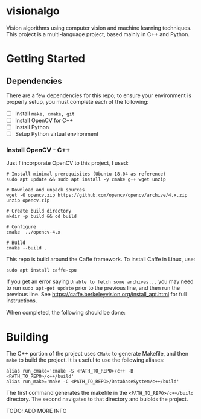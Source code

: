 # visionalgo
Vision algorithms using computer vision and machine learning techniques. This project is a multi-language project, based mainly in C++ and Python.
  
# Getting Started
## Dependencies
There are a few dependencies for this repo; to ensure your environment is properly setup, you must complete each of the following:
*  [ ] Install `make, cmake, git`
*  [ ] Install OpenCV for C++
*  [ ] Install Python
*  [ ] Setup Python virtual environment

### Install OpenCV - C++
Just f incorporate OpenCV to this project, I used:
```
# Install minimal prerequisites (Ubuntu 18.04 as reference)
sudo apt update && sudo apt install -y cmake g++ wget unzip

# Download and unpack sources
wget -O opencv.zip https://github.com/opencv/opencv/archive/4.x.zip
unzip opencv.zip

# Create build directory
mkdir -p build && cd build

# Configure
cmake  ../opencv-4.x

# Build
cmake --build .
```

This repo is build around the Caffe framework. To install Caffe in Linux, use:  
```
sudo apt install caffe-cpu
```  
If you get an error saying `Unable to fetch some archives...` you may need to run `sudo apt-get update` prior to the previous line, and then run the previous line. See https://caffe.berkeleyvision.org/install_apt.html for full instructions. 
  
When completed, the following should be done:

  
# Building  
The C++ portion of the project uses `CMake` to generate Makefile, and then `make` to build the project. It is useful to use the following aliases:  
  
```  
alias run_cmake='cmake -S <PATH_TO_REPO>/c++ -B <PATH_TO_REPO>/c++/build'
alias run_make='make -C <PATH_TO_REPO>/DatabaseSystem/c++/build'
```  
The first command generates the makefile in the `<PATH_TO_REPO>/c++/build` directory. The second navigates to that directory and buiolds the project.  
  
TODO: ADD MORE INFO
